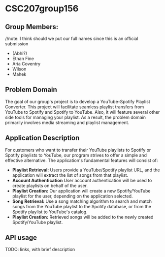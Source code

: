 # CSC207group156
## Group Members:
//note: I think should we put our full names since this is an official submission
- (Abhi?)
- Ethan Fine
- Aria Coventry
- Wilson
- Mahek

## Problem Domain
The goal of our group's project is to develop a YouTube-Spotify Playlist Converter. This project will facilitate 
seamless playlist transfers from YouTube to Spotify and Spotify to YouTube. Also, it will feature several other side tools for managing your playlist. As a result, the problem domain primarily involves media streaming 
and playlist management.

## Application Description
For customers who want to transfer their YouTube playlists to Spotify or Spotify playlists to YouTube, our program strives to offer a simple and 
effective alternative. The application's fundamental features will consist of:
- **Playlist Retrieval:** Users provide a YouTube/Spotify playlist URL, and the application will extract the list of songs from that playlist.
- **Account Authentication** User account authentication will be used to create playlists on behalf of the user.
- **Playlist Creation:** Our application will create a new Spotify/YouTube playlist for the user, depending on the application selected.
- **Song Retrieval:** Use a song matching algorithm to search and match songs from the YouTube playlist to the Spotify database, or from the Spotify playlist to YouTube's catalog.
- **Playlist Creation:** Retrieved songs will be added to the newly created Spotify/YouTube playlist.


## API usage
TODO: links, with brief description
